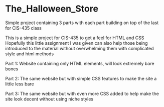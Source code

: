# The_Halloween_Store
Simple project containing 3 parts with each part building on top of the last for CIS-435 class

This is a simple project for CIS-435 to get a feel for HTML and CSS
Hopefully this little assignment I was given can also help those being introduced to the material without overwhelming them with
complicated style and html methods

Part 1:
Website containing only HTML elements, will look extremely bare bones

Part 2:
The same website but with simple CSS features to make the site a little less bare

Part 3:
The same website but with even more CSS added to help make the site look decent without using niche styles
